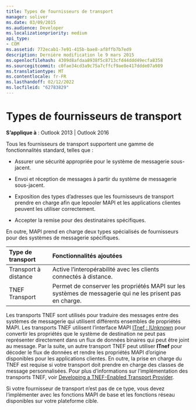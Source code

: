 ```yaml
---
title: Types de fournisseurs de transport
manager: soliver
ms.date: 03/09/2015
ms.audience: Developer
ms.localizationpriority: medium
api_type:
- COM
ms.assetid: 772ecab1-7e91-415b-bae8-af8ffb7b7ed9
description: Dernière modification le 9 mars 2015
ms.openlocfilehash: 4309d8afdaa8938f5c8713cfd44ddd49ecfa8358
ms.sourcegitcommit: c0fae34cd3a9c75a7cffcf9ae8e417ddde07a989
ms.translationtype: MT
ms.contentlocale: fr-FR
ms.lasthandoff: 02/12/2022
ms.locfileid: "62783829"
---
```

# <a name="types-of-transport-providers"></a>Types de fournisseurs de transport

  
  
**S’applique à** : Outlook 2013 | Outlook 2016 
  
Tous les fournisseurs de transport supportent une gamme de fonctionnalités standard, telles que :
  
- Assurer une sécurité appropriée pour le système de messagerie sous-jacent.
    
- Envoi et réception de messages à partir du système de messagerie sous-jacent.
    
- Exposition des types d’adresses que les fournisseurs de transport prendre en charge afin que lepooler MAPI et les applications clientes peuvent les utiliser correctement.
    
- Accepter la remise pour des destinataires spécifiques.
    
En outre, MAPI prend en charge deux types spécialisés de fournisseurs pour des systèmes de messagerie spécifiques.
  
|**Type de transport**|**Fonctionnalités ajoutées**|
|:-----|:-----|
|Transport à distance  <br/> |Active l’interopérabilité avec les clients connectés à distance. |
|TNEF Transport  <br/> |Permet de conserver les propriétés MAPI sur les systèmes de messagerie qui ne les prisent pas en charge. |
   
Les transports TNEF sont utilisés pour traduire des messages entre des systèmes de messagerie qui utilisent différents ensembles de propriétés MAPI. Les transports TNEF utilisent l’interface MAPI [ITnef : IUnknown](itnefiunknown.md) pour convertir les propriétés que le système de destination ne peut pas représenter directement dans un flux de données binaires qui peut être joint au message. Par la suite, un autre transport TNEF peut utiliser **ITnef** pour décoder le flux de données et rendre les propriétés MAPI d’origine disponibles pour les applications clientes. En outre, la prise en charge du TNEF est requise si votre transport doit prendre en charge des classes de message personnalisées. Pour plus d’informations sur l’implémentation des transports TNEF, voir [Developing a TNEF-Enabled Transport Provider](developing-a-tnef-enabled-transport-provider.md).
  
Si votre fournisseur de transport n’est pas de ce type, vous devez l’implémenter avec les fonctions MAPI de base et les fonctions réseau disponibles sur votre plateforme cible.
  

